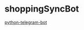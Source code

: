 # shoppingSyncBot

[python-telegram-bot](https://github.com/python-telegram-bot/python-telegram-bot)
